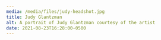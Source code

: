 ```yaml
---
media: /media/files/judy-headshot.jpg
title: Judy Glantzman
alt: A portrait of Judy Glantzman courtesy of the artist
date: 2021-08-23T16:28:00-0500
---
```


